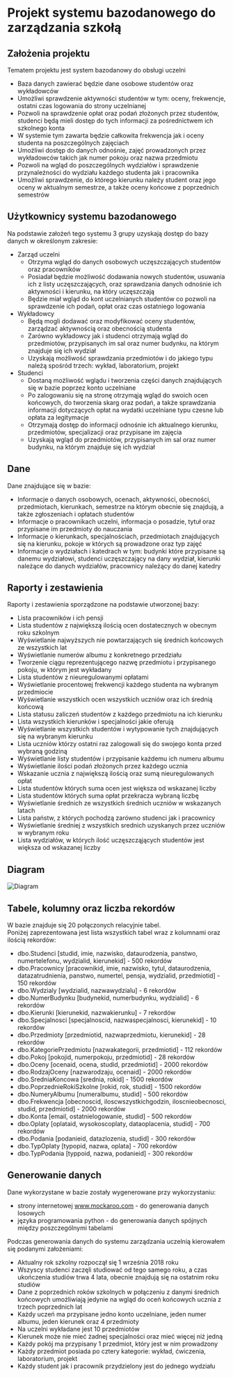 # Projekt systemu bazodanowego do zarządzania szkołą

## Założenia projektu
Tematem projektu jest system bazodanowy do obsługi uczelni
- Baza danych zawierać będzie dane osobowe studentów oraz wykładowców
- Umożliwi sprawdzenie aktywności studentów w tym: oceny, frekwencje, ostatni czas logowania do strony uczelnianej
- Pozwoli na sprawdzenie opłat oraz podań złożonych przez studentów, studenci będą mieli dostęp do tych informacji za pośrednictwem ich szkolnego konta
- W systemie tym zawarta będzie całkowita frekwencja jak i oceny studenta na poszczególnych zajęciach
- Umożliwi dostęp do danych odnośnie, zajęć prowadzonych przez wykładowców takich jak numer pokoju oraz nazwa przedmiotu
- Pozwoli na wgląd do poszczególnych wydziałów i sprawdzenie przynależności do wydziału każdego studenta jak i pracownika
- Umożliwi sprawdzenie, do którego kierunku należy student oraz jego oceny w aktualnym semestrze, a także oceny końcowe z poprzednich semestrów

## Użytkownicy systemu bazodanowego
Na podstawie założeń tego systemu 3 grupy uzyskają dostęp do bazy danych w określonym zakresie:
- Zarząd uczelni
  - Otrzyma wgląd do danych osobowych uczęszczających studentów oraz pracowników
  - Posiadał będzie możliwość dodawania nowych studentów, usuwania ich z listy uczęszczających, oraz sprawdzania danych odnośnie ich aktywności i kierunku, na który uczęszczają
  - Będzie miał wgląd do kont uczelnianych studentów co pozwoli na sprawdzenie ich podań, opłat oraz czas ostatniego logowania
- Wykładowcy
  - Będą mogli dodawać oraz modyfikować oceny studentów, zarządzać aktywnością oraz obecnością studenta
  - Zarówno wykładowcy jak i studenci otrzymają wgląd do przedmiotów, przypisanych im sal oraz numer budynku, na którym znajduje się ich wydział
  - Uzyskają możliwość sprawdzania przedmiotów i do jakiego typu należą spośród trzech: wykład, laboratorium, projekt
- Studenci
  - Dostaną możliwość wglądu i tworzenia części danych znajdujących się w bazie poprzez konto uczelniane
  - Po zalogowaniu się na stronę otrzymąją wgląd do swoich ocen końcowych, do tworzenia skarg oraz podań, a także sprawdzania informacji dotyczących opłat na wydatki uczelniane typu czesne lub opłata za legitymacje
  - Otrzymają dostęp do informacji odnośnie ich aktualnego kierunku, przedmiotów, specjalizacji oraz przypisane im zajęcia
  - Uzyskają wgląd do przedmiotów, przypisanych im sal oraz numer budynku, na którym znajduje się ich wydział

## Dane
Dane znajdujące się w bazie:
- Informacje o danych osobowych, ocenach, aktywności, obecności, przedmiotach, kierunkach, semestrze na którym obecnie się znajdują, a także zgłoszeniach i opłatach studentów
- Informacje o pracownikach uczelni, informacja o posadzie, tytuł oraz przypisane im przedmioty do nauczania
- Informacje o kierunkach, specjalnościach, przedmiotach znajdujących się na kierunku, pokoje w których są prowadzone oraz typ zajęć
- Informacje o wydziałach i katedrach w tym: budynki które przypisane są danemu wydziałowi, studenci uczęszczający na dany wydział, kierunki należące do danych wydziałów, pracownicy należący do danej katedry

## Raporty i zestawienia
Raporty i zestawienia sporządzone na podstawie utworzonej bazy:
- Lista pracowników i ich pensji
- Lista studentów z największą ilością ocen dostatecznych w obecnym roku szkolnym
- Wyświetlanie najwyższych nie powtarzających się średnich końcowych ze wszystkich lat
- Wyświetlanie numerów albumu z konkretnego przedziału
- Tworzenie ciągu reprezentującego nazwę przedmiotu i przypisanego pokoju, w którym jest wykładany
- Lista studentów z nieuregulowanymi opłatami
- Wyświetlanie procentowej frekwencji każdego studenta na wybranym przedmiocie
- Wyświetlanie wszystkich ocen wszystkich uczniów oraz ich średnią końcową
- Lista statusu zaliczeń studentów z każdego przedmiotu na ich kierunku
- Lista wszystkich kierunków i specjalności jakie oferują
- Wyświetlanie wszystkich studentów i wytypowanie tych znajdujących się na wybranym kierunku
- Lista uczniów którzy ostatni raz zalogowali się do swojego konta przed wybraną godziną
- Wyświetlanie listy studentów i przypisanie każdemu ich numeru albumu
- Wyświetlanie ilości podań złożonych przez każdego ucznia
- Wskazanie ucznia z największą ilością oraz sumą nieuregulowanych opłat
- Lista studentów których suma ocen jest większa od wskazanej liczby
- Lista studentów których suma opłat przekracza wybraną liczbę
- Wyświetlanie średnich ze wszystkich średnich uczniów w wskazanych latach
- Lista państw, z których pochodzą zarówno studenci jak i pracownicy
- Wyświetlanie średniej z wszystkich srednich uzyskanych przez uczniów w wybranym roku
- Lista wydziałów, w których ilość uczęszcząjących studentów jest większa od wskazanej liczby

## Diagram
![Diagram](https://github.com/Verthie/Projekt-relacyjnej-bazy/assets/47531645/341c0cc0-95ef-4805-bfc5-d13d444c2bf9)

## Tabele, kolumny oraz liczba rekordów
W bazie znajduje się 20 połączonych relacyjnie tabel.  
Poniżej zaprezentowana jest lista wszystkich tabel wraz z kolumnami oraz ilością rekordów:
- dbo.Studenci [studid, imie, nazwisko, dataurodzenia, panstwo, numertelefonu, wydzialid, kierunekid] - 500 rekordów
- dbo.Pracownicy [pracownikid, imie, nazwisko, tytul, dataurodzenia, datazatrudnienia, panstwo, numertel, pensja, wydzialid, przedmiotid] - 150 rekordów
- dbo.Wydzialy [wydzialid, nazwawydzialu] - 6 rekordów
- dbo.NumerBudynku [budynekid, numerbudynku, wydzialid] - 6 rekordów
- dbo.Kierunki [kierunekid, nazwakierunku] - 7 rekordów
- dbo.Specjalnosci [specjalnoscid, nazwaspecjalnosci, kierunekid] - 10 rekordów
- dbo.Przedmioty [przedmiotid, nazwaprzedmiotu, kierunekid] - 28 rekordów
- dbo.KategoriePrzedmiotu [nazwakategorii, przedmiotid] - 112 rekordów
- dbo.Pokoj [pokojid, numerpokoju, przedmiotid] - 28 rekordów
- dbo.Oceny [ocenaid, ocena, studid, przedmiotid] - 2000 rekordów
- dbo.RodzajOceny [nazwarodzaju, ocenaid] - 2000 rekordów
- dbo.SredniaKoncowa [srednia, rokid] - 1500 rekordów
- dbo.PoprzednieRokiSzkolne [rokid, rok, studid] - 1500 rekordów
- dbo.NumeryAlbumu [numeralbumu, studid] - 500 rekordów
- dbo.Frekwencja [obecnoscid, iloscwszystkichgodzin, iloscnieobecnosci, studid, przedmiotid] - 2000 rekordów
- dbo.Konta [email, ostatnielogowanie, studid] - 500 rekordów
- dbo.Oplaty [oplataid, wysokoscoplaty, dataoplacenia, studid] - 700 rekordów
- dbo.Podania [podanieid, datazlozenia, studid] - 300 rekordów
- dbo.TypOplaty [typopid, nazwa, oplata] - 700 rekordów
- dbo.TypPodania [typpoid, nazwa, podanieid] - 300 rekordów

## Generowanie danych
Dane wykorzystane w bazie zostały wygenerowane przy wykorzystaniu:
- strony internetowej www.mockaroo.com - do generowania danych losowych
- języka programowania python - do generowania danych spójnych między poszczególnymi tabelami

Podczas generowania danych do systemu zarządzania uczelnią kierowałem się podanymi założeniami:
- Aktualny rok szkolny rozpoczął się 1 września 2018 roku
- Wszyscy studenci zaczęli studiować od tego samego roku, a czas ukończenia studiów trwa 4 lata, obecnie znajdują się na ostatnim roku studiów
- Dane z poprzednich roków szkolnych w połączeniu z danymi średnich końcowych umożliwiają jedynie na wgląd do oceń końcowych ucznia z trzech poprzednich lat
- Każdy uczeń ma przypisane jedno konto uczelniane, jeden numer albumu, jeden kierunek oraz 4 przedmioty
- Na uczelni wykładane jest 10 przedmiotów
- Kierunek może nie mieć żadnej specjalności oraz mieć więcej niż jedną
- Każdy pokój ma przypisany 1 przedmiot, który jest w nim prowadzony
- Każdy przedmiot posiada po cztery kategorie: wykład, ćwiczenia, laboratorium, projekt
- Każdy student jak i pracownik przydzielony jest do jednego wydziału
